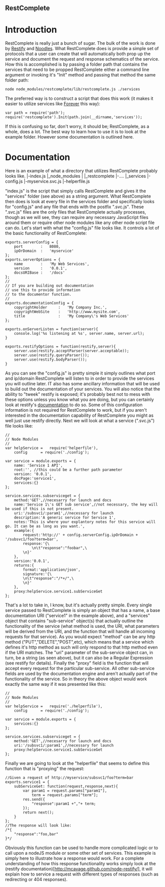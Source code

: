 RestComplete
------------

Introduction
============
RestComplete is really just a bunch of sugar. The bulk of the work is done by [Restify](https://github.com/mcavage/node-restify) and [Noodles](https://github.com/nathanjsweet/Noodles). What RestComplete does is provide a simple set of protocols that a user can create that will automatically both prop up the service and document the request and response schematics of the service. How this is accomplished is by passing a folder path that contains the services that need to be propped RestComplete either a command line argument or invoking it's "Init" method and passing that method the same folder path:
	
	node node_modules/restcomplete/lib/restcomplete.js ./services
	
The preferred way is to construct a script that does this work (it makes it easier to utilize services like [Forever](https://github.com/nodejitsu/forever) this way):
	
	var path = require('path');
	require('restcomplete').Init(path.join(__dirname,'services'));
	
If this is confusing so far, don't worry, it should be; RestComplete, as a whole, does a lot. The best way to learn how to use it is to look at the example folder. However some documentation is outlined here.

Documentation
=============
Here is an example of what a directory that utilizes RestComplete probably looks like.
	|-index.js
	|_node_modules
		|
		|_restcomplete
			|-....
	|_services
		|-config.js
		|-myservice.svc.js
		|-helperfile.js
	
"index.js" is the script that simply calls RestComplete and gives it the "services" folder (see above) as a string argument. What RestComplete then does is look at every file in the services folder and specifically looks for "config.js" and any file that ends with the postfix ".svc.js". These ".svc.js" files are the only files that RestComplete actually processes, though as we will see, they can require any necessary JavaScript files around them or require other node modules like any other node script file can do. Let's start with what the "config.js" file looks like. It controls a lot of the basic functionality of RestComplete:
	
	exports.serverConfig = {
		port		:	8080,
		ipOrDomain	:	'myservice'
	};
	exports.serverOptions = {
		name		:	'My Web Services',
		version		:	'0.0.1',
		docsURIBase	:	'/docs'
	};
	//
	// If you are building out documentation
	// use this to provide information
	// to the documentor function.
	//
	exports.documentationConfig = {
		copyrightHolder		:	'My Company Inc.',
		copyrightWebSite	:	'http://www.mysite.com',
		title				:	'My Company\'s Web Services'
	};

	exports.onServerListen = function(server){
		console.log('%s listening at %s', server.name, server.url);
	}

	exports.restifyOptions = function(restify,server){
		server.use(restify.acceptParser(server.acceptable));
		server.use(restify.queryParser());
		server.use(restify.bodyParser());
	}
	
As you can see the "config.js" is pretty simple it simply outlines what port and ip/domain RestComplete will listen to in order to provide the services you will outline later. IT also has some ancillary information that will be used to build out the documentation of your services. You will also notice that the ability to "tweek" restify is exposed; it's probably best not to mess with these options unless you know what you are doing, but you can certainly look at restify's [documentation](http://mcavage.github.com/node-restify/) to do so. Some of this configuration information is not required for RestComplete to work, but if you aren't interested in the documentation capability of RestComplete you might as well just use restify directly. Next we will look at what a service (".svc.js") file looks like:
	
	//
	// Node Modules
	//
	var helpService	=	require('helperfile'),
		config 		= require('./config');

	var service = module.exports = {
		name: 'Service 1 API',
		root:'', //this could be a further path parameter 
		version: '0.0.1',
		docPage:'service1',
		services:{}
	};

	service.services.subserviceget = {
		method:'GET',//necesarry for launch and docs
		name:'Service 1\'s GET sub service',//not necessary, the key will be used if this is not present.
		uri:'/subsvc1/:param1',//necessary for launch
		description:'A generic service for Service 1',
		notes:'This is where your explantory notes for this service will go. It can be as long as you want.',
		example:{
			request:'http://' + config.serverConfig.ipOrDomain + '/subsvc1/foo?term=bar',
			response:'{\
				\n\t"response":"foobar",\
			\n}'
		},
		version:'0.0.1',
		returns:{
			format:'application/json',
			signature:'{\
			\n\t"response":"/*+/",\
			\n}'
		},
		proxy:helpService.service1.subServiceGet
	};
	
That's a lot to take in, I know, but it's actually pretty simple. Every single service passed to RestComplete is simply an object that has a name, a base documentation URI ("service1" in the example above), and a "services" object that contains "sub-service" object(s) that actually outline the functionality of the service (what method is used, the URI, what parameters will be derived from the URI, and the function that will handle all incoming requests for that service). As you would expect "method" can be any http method ("PUT","DELETE","POST",etc), which means that a service which defines it's http method as such will only respond to that http method even if the URI matches. The "uri" parameter of the sub-service object can, in turn, be a string (as seen above), but it can also be a Regular Expression (see restify for details). Finally the "proxy" field is the function that will accept every request for the particular sub-service. All other sub-service fields are used by the documentation engine and aren't actually part of the functionality of the service. So in theory the above object would work exactly the same way if it was presented like this:
	
	//
	// Node Modules
	//
	var helpService	=	require('./helperfile'),
		config 		= require('./config');

	var service = module.exports = {
		services:{}
	};

	service.services.subserviceget = {
		method:'GET',//necesarry for launch and docs
		uri:'/subsvc1/:param1',//necessary for launch
		proxy:helpService.service1.subServiceGet
	};
	
Finally we are going to look at the "helperfile" that seems to define this function that is "proxying" the request:
	
	//Given a request of http://myservice/subsvc1/foo?term=bar
	exports.service1 = {
		subServiceGet: function(request,response,next){
			var param1 = request.params["param1"],
				term = request.params["term"];
			res.send({
				"response":param1 +","+ term;
			});
			return next();
		}
	};
	//The response will look like:
	/*{
		"response":"foo,bar"
	}*/
	
Obviously this function can be used to handle more complicated logic or to call upon a nodeJS module or some other set of services. This example is simply here to illustrate how a response would work. For a complete understanding of how this response functionality works simply look at the (restify documentation)[http://mcavage.github.com/node-restify/], it will explain how to service a request with different types of responses (such as redirecting or 404 responses).